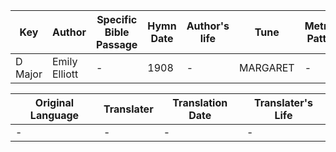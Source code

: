 Key | Author   | Specific Bible Passage     |Hymn Date |Author's life |Tune |Metrical Pattern   |Composer/Source
-- | --------- | ---------------------------|----------|--------------|-----|-------------------|-------------  
D Major |Emily Elliott |- |1908 |- |MARGARET |- |T. R. Matthews

Original Language | Translater | Translation Date   | Translater's Life  
----------------- | --------- | --------------------|-------------     
\- |- |- |-
